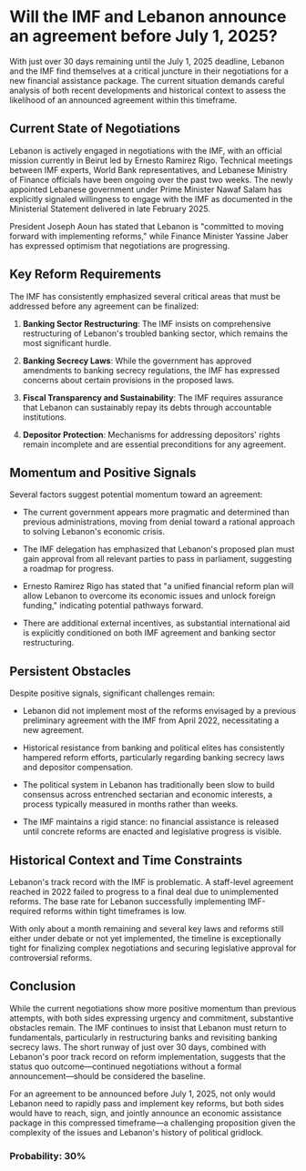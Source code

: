 # Will the IMF and Lebanon announce an agreement before July 1, 2025?

With just over 30 days remaining until the July 1, 2025 deadline, Lebanon and the IMF find themselves at a critical juncture in their negotiations for a new financial assistance package. The current situation demands careful analysis of both recent developments and historical context to assess the likelihood of an announced agreement within this timeframe.

## Current State of Negotiations

Lebanon is actively engaged in negotiations with the IMF, with an official mission currently in Beirut led by Ernesto Ramirez Rigo. Technical meetings between IMF experts, World Bank representatives, and Lebanese Ministry of Finance officials have been ongoing over the past two weeks. The newly appointed Lebanese government under Prime Minister Nawaf Salam has explicitly signaled willingness to engage with the IMF as documented in the Ministerial Statement delivered in late February 2025.

President Joseph Aoun has stated that Lebanon is "committed to moving forward with implementing reforms," while Finance Minister Yassine Jaber has expressed optimism that negotiations are progressing.

## Key Reform Requirements

The IMF has consistently emphasized several critical areas that must be addressed before any agreement can be finalized:

1. **Banking Sector Restructuring**: The IMF insists on comprehensive restructuring of Lebanon's troubled banking sector, which remains the most significant hurdle.

2. **Banking Secrecy Laws**: While the government has approved amendments to banking secrecy regulations, the IMF has expressed concerns about certain provisions in the proposed laws.

3. **Fiscal Transparency and Sustainability**: The IMF requires assurance that Lebanon can sustainably repay its debts through accountable institutions.

4. **Depositor Protection**: Mechanisms for addressing depositors' rights remain incomplete and are essential preconditions for any agreement.

## Momentum and Positive Signals

Several factors suggest potential momentum toward an agreement:

- The current government appears more pragmatic and determined than previous administrations, moving from denial toward a rational approach to solving Lebanon's economic crisis.

- The IMF delegation has emphasized that Lebanon's proposed plan must gain approval from all relevant parties to pass in parliament, suggesting a roadmap for progress.

- Ernesto Ramirez Rigo has stated that "a unified financial reform plan will allow Lebanon to overcome its economic issues and unlock foreign funding," indicating potential pathways forward.

- There are additional external incentives, as substantial international aid is explicitly conditioned on both IMF agreement and banking sector restructuring.

## Persistent Obstacles

Despite positive signals, significant challenges remain:

- Lebanon did not implement most of the reforms envisaged by a previous preliminary agreement with the IMF from April 2022, necessitating a new agreement.

- Historical resistance from banking and political elites has consistently hampered reform efforts, particularly regarding banking secrecy laws and depositor compensation.

- The political system in Lebanon has traditionally been slow to build consensus across entrenched sectarian and economic interests, a process typically measured in months rather than weeks.

- The IMF maintains a rigid stance: no financial assistance is released until concrete reforms are enacted and legislative progress is visible.

## Historical Context and Time Constraints

Lebanon's track record with the IMF is problematic. A staff-level agreement reached in 2022 failed to progress to a final deal due to unimplemented reforms. The base rate for Lebanon successfully implementing IMF-required reforms within tight timeframes is low.

With only about a month remaining and several key laws and reforms still either under debate or not yet implemented, the timeline is exceptionally tight for finalizing complex negotiations and securing legislative approval for controversial reforms.

## Conclusion

While the current negotiations show more positive momentum than previous attempts, with both sides expressing urgency and commitment, substantive obstacles remain. The IMF continues to insist that Lebanon must return to fundamentals, particularly in restructuring banks and revisiting banking secrecy laws. The short runway of just over 30 days, combined with Lebanon's poor track record on reform implementation, suggests that the status quo outcome—continued negotiations without a formal announcement—should be considered the baseline.

For an agreement to be announced before July 1, 2025, not only would Lebanon need to rapidly pass and implement key reforms, but both sides would have to reach, sign, and jointly announce an economic assistance package in this compressed timeframe—a challenging proposition given the complexity of the issues and Lebanon's history of political gridlock.

### Probability: 30%